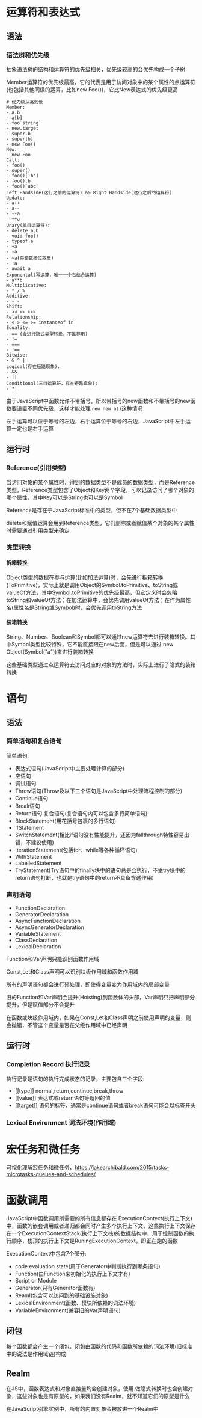 # 运算符和表达式

## 语法

### 语法树和优先级

抽象语法树的结构和运算符的优先级相关，优先级较高的会优先构成一个子树

Member运算符的优先级最高，它的代表是用于访问对象中的某个属性的点运算符(也包括其他同级的运算，比如new Foo())，它比New表达式的优先级更高

```
# 优先级从高到低
Member:
- a.b
- a[b]
- foo`string`
- new.target
- super.b
- super[b]
- new Foo()
New:
- new Foo
Call:
- foo()
- super()
- foo()['b']
- foo().b
- foo()`abc`
Left Handside(这行之前的运算符) && Right Handside(这行之后的运算符)
Update:
- a++
- a--
- --a
- ++a
Unary(单目运算符):
- delete a.b
- void foo()
- typeof a
- +a
- -a
- ~a(将整数按位取反)
- !a
- await a
Exponental(幂运算，唯一一个右结合运算)
- a**b
Multiplicative:
- * / %
Additive:
- + -
Shift:
- << >> >>>
Relationship:
- < > <= >= instanceof in
Equality:
- == (会进行隐式类型转换，不推荐用)
- !=
- ===
- !==
Bitwise:
- & ^ |
Logical(存在短路现象):
- &&
- ||
Conditional(三目运算符，存在短路现象):
- ?:
```

由于JavaScript中函数允许不带括号，所以带括号的new函数和不带括号的new函数要设置不同优先级，这样才能处理 `new new a()`这种情况

左手运算可以位于等号的左边，右手运算位于等号的右边，JavaScript中左手运算一定也是右手运算

## 运行时

### Reference(引用类型)

当访问对象的某个属性时，得到的数据类型不是成员的数据类型，而是Reference类型，Reference类型包含了Object和Key两个字段，可以记录访问了哪个对象的哪个属性，其中Key可以是String也可以是Symbol

Reference是存在于JavaScript标准中的类型，但不在7个基础数据类型中

delete和赋值运算会用到Reference类型，它们删除或者赋值某个对象的某个属性时需要通过引用类型来确定

### 类型转换

#### 拆箱转换

Object类型的数据在参与运算(比如加法运算)时，会先进行拆箱转换(ToPrimitive)，实际上就是调用Object的Symbol.toPrimitive、toString或valueOf方法，其中Symbol.toPrimitive的优先级最高，但它定义时会忽略toString和valueOf方法；在加法运算中，会优先调用valueOf方法；在作为属性名(属性名是String或Symbol)时，会优先调用toString方法

#### 装箱转换

String、Number、Boolean和Symbol都可以通过new运算符去进行装箱转换。其中Symbol类型比较特殊，它不能直接跟在new后面，但是可以通过 new Object(Symbol("a"))来进行装箱转换

这些基础类型通过点运算符去访问对应的对象的方法时，实际上进行了隐式的装箱转换

# 语句

## 语法

### 简单语句和复合语句

简单语句:

- 表达式语句(JavaScript中主要处理计算的部分)
- 空语句
- 调试语句
- Throw语句(Throw及以下三个语句是JavaScript中处理流程控制的部分)
- Continue语句
- Break语句
- Return语句 复合语句(复合语句内可以包含多行简单语句):
- BlockStatement(用花括号包裹的多行语句)
- IfStatement
- SwitchStatement(相比if语句没有性能提升，还因为fallthrough特性容易出错，不建议使用)
- IterationStatement(包括for、while等各种循环语句)
- WithStatement
- LabelledStatement
- TryStatement(Try语句中的finally块中的语句总是会执行，不受try块中的return语句打断，也就是try语句中的return不具备穿透作用)

### 声明语句

- FunctionDeclaration
- GeneratorDeclaration
- AsyncFunctionDeclaration
- AsyncGeneratorDeclaration
- VariableStatement
- ClassDeclaration
- LexicalDeclaration

Function和Var声明只能识别函数作用域

Const,Let和Class声明可以识别块级作用域和函数作用域

所有的声明语句都会进行预处理，即使得变量变为作用域内的局部变量

旧的Function和Var声明会提升(Hoisting)到函数体的头部，Var声明只把声明部分提升，但是赋值部分不会提升

在函数或块级作用域内，如果在Const,Let和Class声明之前使用声明的变量，则会抛错，不管这个变量是否在父级作用域中已经声明

## 运行时

### Completion Record 执行记录

执行记录是语句的执行完成状态的记录，主要包含三个字段:

- [[type]] normal,return,continue,break,throw
- [[value]] 表达式或return语句等返回的值
- [[target]] 语句的标签，通常是continue语句或者break语句可能会以标签开头

### Lexical Environment 词法环境(作用域)

# 宏任务和微任务

可视化理解宏任务和微任务，https://jakearchibald.com/2015/tasks-microtasks-queues-and-schedules/

# 函数调用

JavaScript中函数调用所需要的所有信息都存在 ExecutionContext(执行上下文)中，函数的嵌套调用或者递归都会同时产生多个执行上下文，这些执行上下文保存在一个ExecutionContextStack(执行上下文栈)的数据结构中，用于控制函数的执行顺序，栈顶的执行上下文是RuningExecutionContext，即正在跑的函数

ExecutionContext中包含7个部分:

- code evaluation state(用于Generator中判断执行到哪条语句)
- Function(由Function来初始化的执行上下文才有)
- Script or Module
- Generator(只有Generator函数有)
- Reaml(包含可以访问到的基础设施对象)
- LexicalEnvironment(函数、模块所依赖的词法环境)
- VariableEnvironment(兼容旧的Var声明语句)

## 闭包

每个函数都会产生一个闭包，闭包由函数的代码和函数所依赖的词法环境(旧标准中的说法是作用域链)构成

## Realm

在JS中，函数表达式和对象直接量均会创建对象，使用.做隐式转换时也会创建对象，这些对象也是有原型的，如果我们没有Realm，就不知道它们的原型是什么

在JavaScript引擎实例中，所有的内置对象会被放进一个Realm中